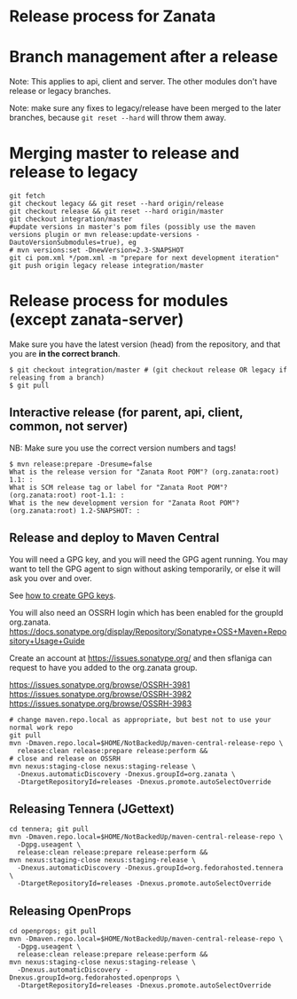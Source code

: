 # Release process for Zanata

# Branch management after a release

Note: This applies to api, client and server.  The other modules don't have release or legacy branches.

Note: make sure any fixes to legacy/release have been merged to the later branches, because `git reset --hard` will throw them away.

# Merging master to release and release to legacy
    git fetch
    git checkout legacy && git reset --hard origin/release
    git checkout release && git reset --hard origin/master
    git checkout integration/master
    #update versions in master's pom files (possibly use the maven versions plugin or mvn release:update-versions -DautoVersionSubmodules=true), eg
    # mvn versions:set -DnewVersion=2.3-SNAPSHOT
    git ci pom.xml */pom.xml -m "prepare for next development iteration"
    git push origin legacy release integration/master

# Release process for modules (except zanata-server)

Make sure you have the latest version (head) from the repository, and that you are **in the correct branch**.  

    $ git checkout integration/master # (git checkout release OR legacy if releasing from a branch)
    $ git pull

## Interactive release (for parent, api, client, common, not server)

NB: Make sure you use the correct version numbers and tags!

    $ mvn release:prepare -Dresume=false
    What is the release version for "Zanata Root POM"? (org.zanata:root) 1.1: : 
    What is SCM release tag or label for "Zanata Root POM"? (org.zanata:root) root-1.1: : 
    What is the new development version for "Zanata Root POM"? (org.zanata:root) 1.2-SNAPSHOT: : 


## Release and deploy to Maven Central ##

You will need a GPG key, and you will need the GPG agent running.  You may want to tell the GPG agent to sign without asking temporarily, or else it will ask you over and over.  

See [how to create GPG keys](http://fedoraproject.org/wiki/Creating_GPG_Keys).

You will also need an OSSRH login which has been enabled for the groupId org.zanata.   https://docs.sonatype.org/display/Repository/Sonatype+OSS+Maven+Repository+Usage+Guide

Create an account at https://issues.sonatype.org/ and then sflaniga can request to have you added to the org.zanata group.

https://issues.sonatype.org/browse/OSSRH-3981
https://issues.sonatype.org/browse/OSSRH-3982
https://issues.sonatype.org/browse/OSSRH-3983


    # change maven.repo.local as appropriate, but best not to use your normal work repo 
    git pull
    mvn -Dmaven.repo.local=$HOME/NotBackedUp/maven-central-release-repo \
      release:clean release:prepare release:perform &&
    # close and release on OSSRH
    mvn nexus:staging-close nexus:staging-release \
      -Dnexus.automaticDiscovery -Dnexus.groupId=org.zanata \
      -DtargetRepositoryId=releases -Dnexus.promote.autoSelectOverride

## Releasing Tennera (JGettext) ##
    cd tennera; git pull
    mvn -Dmaven.repo.local=$HOME/NotBackedUp/maven-central-release-repo \
      -Dgpg.useagent \
      release:clean release:prepare release:perform &&
    mvn nexus:staging-close nexus:staging-release \
      -Dnexus.automaticDiscovery -Dnexus.groupId=org.fedorahosted.tennera \
      -DtargetRepositoryId=releases -Dnexus.promote.autoSelectOverride

## Releasing OpenProps ##
    cd openprops; git pull
    mvn -Dmaven.repo.local=$HOME/NotBackedUp/maven-central-release-repo \
      -Dgpg.useagent \
      release:clean release:prepare release:perform &&
    mvn nexus:staging-close nexus:staging-release \
      -Dnexus.automaticDiscovery -Dnexus.groupId=org.fedorahosted.openprops \
      -DtargetRepositoryId=releases -Dnexus.promote.autoSelectOverride